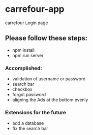 # carrefour-app
carrefour Login page

## Please follow these steps:
- npm install
- npm run server





### Accomplished:
- validation of username or password
- search bar
- checkbox
- forgot password
- aligning the Ads at the bottom evenly


### Extensions for the future
- add a database
- fix the search bar 

